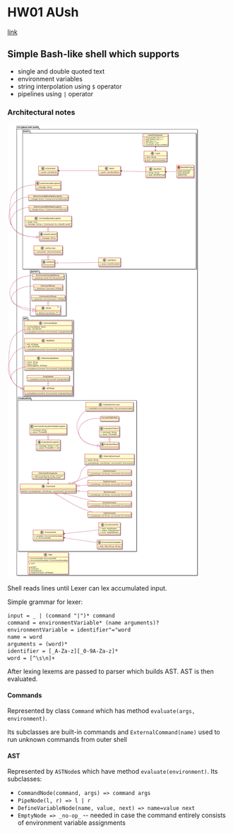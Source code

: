 # HW01 AUsh

[link](https://drive.google.com/file/d/1LYqicbk4jpZkcSCKSO9X19_2WGDzNRbY/view)

## Simple Bash-like shell which supports

- single and double quoted text
- environment variables
- string interpolation using `$` operator
- pipelines using `|` operator

### Architectural notes

![A bit simplified class diagram](diagram.png)

Shell reads lines until Lexer can lex accumulated input.

Simple grammar for lexer:

```
input = _ | (command "|")* command
command = environmentVariable* (name arguments)?
environmentVariable = identifier"="word
name = word
arguments = (word)*
identifier = [_A-Za-z][_0-9A-Za-z]*
word = [^\s\n]+
```

After lexing lexems are passed to parser which builds AST. AST is then evaluated.

#### Commands

Represented by class `Command` which has method `evaluate(args, environment)`.

Its subclasses are built-in commands and `ExternalCommand(name)` used to run unknown commands from outer shell

#### AST

Represented by `ASTNode`s which have method `evaluate(environment)`. Its subclasses:

- `CommandNode(command, args) => command args`
- `PipeNode(l, r) => l | r`
- `DefineVariableNode(name, value, next) => name=value next`
- `EmptyNode => _no-op_` -- needed in case the command entirely consists of environment variable assignments
